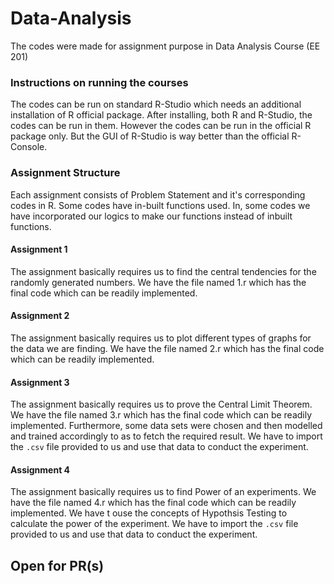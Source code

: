# Data-Analysis
The codes were made for assignment purpose in Data Analysis Course (EE 201)

### Instructions on running the courses
The codes can be run on standard R-Studio which needs an additional installation of R official package. After installing, both R and R-Studio, the codes can be run in them. However the codes can be run in the official R package only. But the GUI of R-Studio is way better than the official R-Console.

### Assignment Structure
Each assignment consists of Problem Statement and it's corresponding codes in R. Some codes have in-built functions used. In, some codes we have incorporated our logics to make our functions instead of inbuilt functions.

#### Assignment 1
The assignment basically requires us to find the central tendencies for the randomly generated numbers. We have the file named 1.r which has the final code which can be readily implemented. 

#### Assignment 2
The assignment basically requires us to plot different types of graphs for the data we are finding. We have the file named 2.r which has the final code which can be readily implemented.

#### Assignment 3
The assignment basically requires us to prove the Central Limit Theorem. We have the file named 3.r which has the final code which can be readily implemented. Furthermore, some data sets were chosen and then modelled and trained accordingly to as to fetch the required result. We have to import the ```.csv``` file provided to us and use that data to conduct the experiment.

#### Assignment 4
The assignment basically requires us to find Power of an experiments. We have the file named 4.r which has the final code which can be readily implemented. We have t ouse the concepts of Hypothsis Testing to calculate the power of the experiment. We have to import the ```.csv``` file provided to us and use that data to conduct the experiment.

## Open for PR(s)
